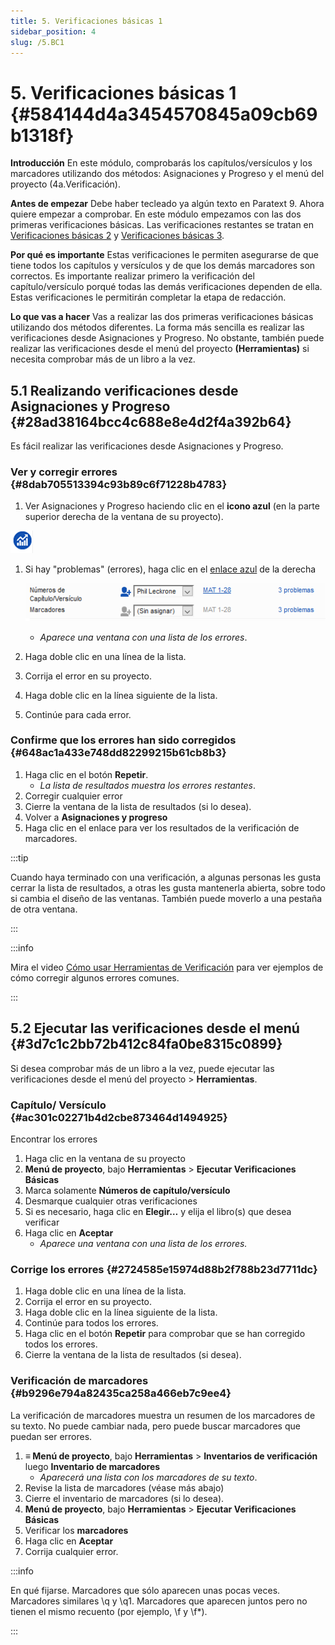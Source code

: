 ```yaml
---
title: 5. Verificaciones básicas 1
sidebar_position: 4
slug: /5.BC1
---
```


# 5. Verificaciones básicas 1 {#584144d4a3454570845a09cb69b1318f}

**Introducción**  En este módulo, comprobarás los capítulos/versículos y los marcadores utilizando dos métodos: Asignaciones y Progreso y el menú del proyecto (4a.Verificación).

**Antes de empezar**  Debe haber tecleado ya algún texto en Paratext 9. Ahora quiere empezar a comprobar. En este módulo empezamos con las dos primeras verificaciones básicas. Las verificaciones restantes se tratan en [Verificaciones básicas 2](/12.BC2) y [Verificaciones básicas 3](/19.BC3).

**Por qué es importante** Estas verificaciones le permiten asegurarse de que tiene todos los capítulos y versículos y de que los demás marcadores son correctos. Es importante realizar primero la verificación del capítulo/versículo porqué todas las demás verificaciones dependen de ella. Estas verificaciones le permitirán completar la etapa de redacción.

**Lo que vas a hacer** Vas a realizar las dos primeras verificaciones básicas utilizando dos métodos diferentes. La forma más sencilla es realizar las verificaciones desde Asignaciones y Progreso. No obstante, también puede realizar las verificaciones desde el menú del proyecto **(Herramientas)** si necesita comprobar más de un libro a la vez.

## 5.1 Realizando verificaciones desde Asignaciones y Progreso {#28ad38164bcc4c688e8e4d2f4a392b64}

Es fácil realizar las verificaciones desde Asignaciones y Progreso.

### **Ver y corregir errores** {#8dab705513394c93b89c6f71228b4783}

<div class='notion-row'>
<div class='notion-column' style={{width: 'calc((100% - (min(32px, 4vw) * 1)) * 0.5)'}}>

1. Ver Asignaciones y Progreso haciendo clic en el **icono azul** (en la parte superior derecha de la ventana de su proyecto).

</div><div className='notion-spacer'></div>

<div class='notion-column' style={{width: 'calc((100% - (min(32px, 4vw) * 1)) * 0.5)'}}>

![](./1327675855.png)

</div><div className='notion-spacer'></div>
</div>

1. Si hay "problemas" (errores), haga clic en el <u>enlace azul</u> de la derecha

   ![](./1439418375.png)

   - _Aparece una ventana con una lista de los errores_.
2. Haga doble clic en una línea de la lista.
3. Corrija el error en su proyecto.
4. Haga doble clic en la línea siguiente de la lista.
5. Continúe para cada error.

### **Confirme que los errores han sido corregidos** {#648ac1a433e748dd82299215b61cb8b3}

1. Haga clic en el botón **Repetir**.
   - _La lista de resultados muestra los errores restantes_.
2. Corregir cualquier error
3. Cierre la ventana de la lista de resultados (si lo desea).
4. Volver a **Asignaciones y progreso**
5. Haga clic en el enlace para ver los resultados de la verificación de marcadores.

:::tip

Cuando haya terminado con una verificación, a algunas personas les gusta cerrar la lista de resultados, a otras les gusta mantenerla abierta, sobre todo si cambia el diseño de las ventanas. También puede moverlo a una pestaña de otra ventana.

:::

:::info

Mira el video [Cómo usar Herramientas de Verificación](https://vimeo.com/127298551) para ver ejemplos de cómo corregir algunos errores comunes.

:::

## 5.2 Ejecutar las verificaciones desde el menú {#3d7c1c2bb72b412c84fa0be8315c0899}

Si desea comprobar más de un libro a la vez, puede ejecutar las verificaciones desde el menú del proyecto \> **Herramientas**.

### Capítulo/ Versículo {#ac301c02271b4d2cbe873464d1494925}

Encontrar los errores

1. Haga clic en la ventana de su proyecto
2. **Menú de proyecto**, bajo **Herramientas** &gt; **Ejecutar Verificaciones Básicas**
3. Marca solamente **Números de capítulo/versículo**
4. Desmarque cualquier otras verificaciones
5. Si es necesario, haga clic en **Elegir…** y elija el libro(s) que desea verificar
6. Haga clic en **Aceptar**
   - _Aparece una ventana con una lista de los errores._

### Corrige los errores {#2724585e15974d88b2f788b23d7711dc}

1. Haga doble clic en una línea de la lista.
2. Corrija el error en su proyecto.
3. Haga doble clic en la línea siguiente de la lista.
4. Continúe para todos los errores.
5. Haga clic en el botón **Repetir** para comprobar que se han corregido todos los errores.
6. Cierre la ventana de la lista de resultados (si desea).

### Verificación de marcadores {#b9296e794a82435ca258a466eb7c9ee4}

La verificación de marcadores muestra un resumen de los marcadores de su texto. No puede cambiar nada, pero puede buscar marcadores que puedan ser errores.

1. **≡ Menú de proyecto**, bajo **Herramientas** &gt; **Inventarios de verificación** luego **Inventario de marcadores**
   - _Aparecerá una lista con los marcadores de su texto_.
2. Revise la lista de marcadores (véase más abajo)
3. Cierre el inventario de marcadores (si lo desea).
4. **Menú de proyecto**, bajo **Herramientas** &gt; **Ejecutar Verificaciones Básicas**
5. Verificar los **marcadores**
6. Haga clic en **Aceptar**
7. Corrija cualquier error.

:::info

En qué fijarse. Marcadores que sólo aparecen unas pocas veces. Marcadores similares \q y \q1. Marcadores que aparecen juntos pero no tienen el mismo recuento (por ejemplo, \f y \f\*).

:::
